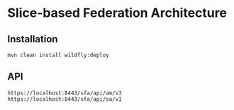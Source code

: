 Slice-based Federation Architecture
===================================

Installation
------------
    mvn clean install wildfly:deploy 

API
---

    https://localhost:8443/sfa/api/am/v3
    https://localhost:8443/sfa/api/sa/v1
